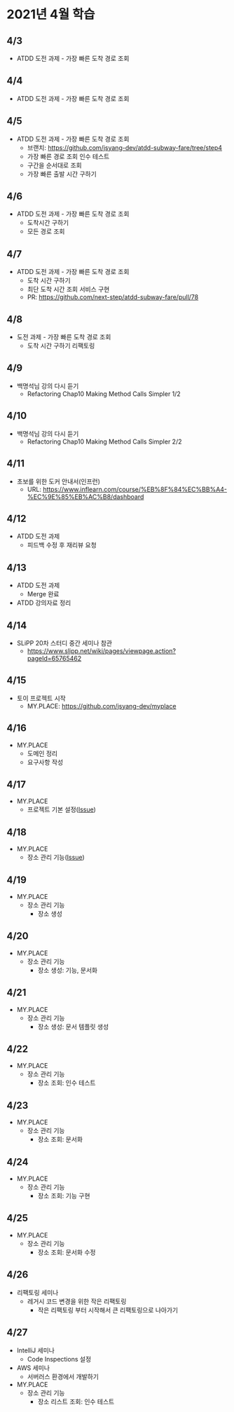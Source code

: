 # 2021년 4월 학습

## 4/3

- ATDD 도전 과제 - 가장 빠른 도착 경로 조회

## 4/4

- ATDD 도전 과제 - 가장 빠른 도착 경로 조회

## 4/5

- ATDD 도전 과제 - 가장 빠른 도착 경로 조회
  - 브랜치: <https://github.com/jsyang-dev/atdd-subway-fare/tree/step4>
  - 가장 빠른 경로 조회 인수 테스트
  - 구간을 순서대로 조회
  - 가장 빠른 출발 시간 구하기
  
## 4/6

- ATDD 도전 과제 - 가장 빠른 도착 경로 조회
  - 도착시간 구하기
  - 모든 경로 조회

## 4/7

- ATDD 도전 과제 - 가장 빠른 도착 경로 조회
  - 도착 시간 구하기
  - 최단 도착 시간 조회 서비스 구현
  - PR: <https://github.com/next-step/atdd-subway-fare/pull/78>

## 4/8

- 도전 과제 - 가장 빠른 도착 경로 조회
  - 도착 시간 구하기 리팩토링

## 4/9

- 백명석님 강의 다시 듣기
  - Refactoring Chap10 Making Method Calls Simpler 1/2

## 4/10

- 백명석님 강의 다시 듣기
  - Refactoring Chap10 Making Method Calls Simpler 2/2

## 4/11

- 초보를 위한 도커 안내서(인프런)
  - URL: <https://www.inflearn.com/course/%EB%8F%84%EC%BB%A4-%EC%9E%85%EB%AC%B8/dashboard>

## 4/12

- ATDD 도전 과제
  - 피드백 수정 후 재리뷰 요청

## 4/13

- ATDD 도전 과제
  - Merge 완료
- ATDD 강의자료 정리

## 4/14

- SLiPP 20차 스터디 중간 세미나 참관
  - <https://www.slipp.net/wiki/pages/viewpage.action?pageId=65765462>

## 4/15

- 토이 프로젝트 시작
  - MY.PLACE: <https://github.com/jsyang-dev/myplace>

## 4/16

- MY.PLACE
  - 도메인 정리
  - 요구사항 작성

## 4/17

- MY.PLACE
  - 프로젝트 기본 설정([Issue](https://github.com/jsyang-dev/myplace/issues/1))

## 4/18

- MY.PLACE
  - 장소 관리 기능([Issue](https://github.com/jsyang-dev/myplace/issues/4))

## 4/19

- MY.PLACE
  - 장소 관리 기능
    - 장소 생성

## 4/20

- MY.PLACE
  - 장소 관리 기능
    - 장소 생성: 기능, 문서화

## 4/21

- MY.PLACE
  - 장소 관리 기능
    - 장소 생성: 문서 템플릿 생성

## 4/22

- MY.PLACE
  - 장소 관리 기능
    - 장소 조회: 인수 테스트

## 4/23

- MY.PLACE
  - 장소 관리 기능
    - 장소 조회: 문서화

## 4/24

- MY.PLACE
  - 장소 관리 기능
    - 장소 조회: 기능 구현

## 4/25

- MY.PLACE
  - 장소 관리 기능
    - 장소 조회: 문서화 수정

## 4/26

- 리팩토링 세미나
  - 레거시 코드 변경을 위한 작은 리팩토링
    - 작은 리팩토링 부터 시작해서 큰 리팩토링으로 나아가기

## 4/27

- IntelliJ 세미나
  - Code Inspections 설정
- AWS 세미나
  - 서버러스 환경에서 개발하기
- MY.PLACE
  - 장소 관리 기능
    - 장소 리스트 조회: 인수 테스트
